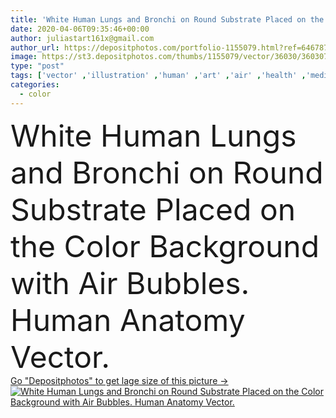 ```yaml
---
title: 'White Human Lungs and Bronchi on Round Substrate Placed on the Color Background with Air Bubbles. Human Anatomy Vector.'
date: 2020-04-06T09:35:46+00:00
author: juliastart161x@gmail.com
author_url: https://depositphotos.com/portfolio-1155079.html?ref=64678756
image: https://st3.depositphotos.com/thumbs/1155079/vector/36030/360307244/api_thumb_450.jpg?forcejpeg=true
type: "post"
tags: ['vector' ,'illustration' ,'human' ,'art' ,'air' ,'health' ,'medicine' ,'healthcare' ,'breathing' ,'medical' ,'ink' ,'icon' ,'biological' ,'pen' ,'body' ,'biology' ,'science' ,'system' ,'bubble' ,'vessel' ,'icons' ,'organ' ,'tissue' ,'hatch' ,'handdrawn' ,'liner' ,'internal' ,'anatomy' ,'doodle' ,'amateur' ,'fissure' ,'lungs' ,'organs' ,'bronchi' ,'intestine' ,'trachea' ,'cartilage' ,'freehand style' ,'micro pigment ink' ]
categories: 
  - color
---
```

<div aling="center">
            <font size="60"> White Human Lungs and Bronchi on Round Substrate Placed on the Color Background with Air Bubbles. Human Anatomy Vector.</font>   
</div>
<div>
    <a href='https://st3.depositphotos.com/thumbs/1155079/vector/36030/360307244/api_thumb_450.jpg?forcejpeg=true?ref=64678756' target=_blank > Go "Depositphotos" to get lage size of this picture ->
        <img href='https://st3.depositphotos.com/thumbs/1155079/vector/36030/360307244/api_thumb_450.jpg?forcejpeg=true?ref=64678756' src='https://st3.depositphotos.com/1155079/36030/v/950/depositphotos_360307244-stock-illustration-white-human-lungs-bronchi-substrate.jpg?forcejpeg=true' alt='White Human Lungs and Bronchi on Round Substrate Placed on the Color Background with Air Bubbles. Human Anatomy Vector.' >
    </a>
</div>
